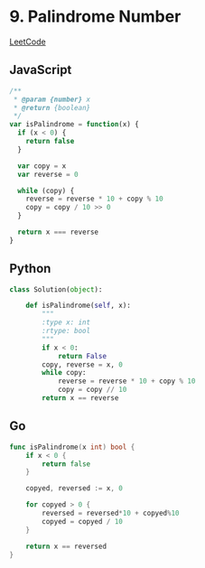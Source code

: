 # 9. Palindrome Number

[LeetCode](https://leetcode.com/problems/palindrome-number/)

## JavaScript

```js
/**
 * @param {number} x
 * @return {boolean}
 */
var isPalindrome = function(x) {
  if (x < 0) {
    return false
  }

  var copy = x
  var reverse = 0

  while (copy) {
    reverse = reverse * 10 + copy % 10
    copy = copy / 10 >> 0
  }

  return x === reverse
}
```

## Python

```py
class Solution(object):

    def isPalindrome(self, x):
        """
        :type x: int
        :rtype: bool
        """
        if x < 0:
            return False
        copy, reverse = x, 0
        while copy:
            reverse = reverse * 10 + copy % 10
            copy = copy // 10
        return x == reverse
```

## Go

```go
func isPalindrome(x int) bool {
	if x < 0 {
		return false
	}

	copyed, reversed := x, 0

	for copyed > 0 {
		reversed = reversed*10 + copyed%10
		copyed = copyed / 10
	}

	return x == reversed
}
```
